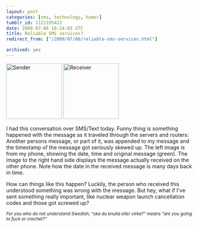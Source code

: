 ```yaml
---
layout: post
categories: [sms, technology, humor]
tumblr_id: 1121195422  
date: 2008-07-06 16:24:03 UTC
title: Reliable SMS services?
redirect_from: ["/2008/07/06/reliable-sms-services.html"]

archived: yes
---
```


<a href='/attachments/2008/07/2008-07-06_17-47-04.jpg'><img src="/attachments/2008/07/2008-07-06_17-47-04-150x150.jpg" alt="Sender" width="150" height="150" class="alignnone size-thumbnail wp-image-516" /></a> <a href='/attachments/2008/07/2008-07-06_17-21-32.jpg'><img src="/attachments/2008/07/2008-07-06_17-21-32-150x150.jpg" alt="Receiver" width="150" height="150" class="alignnone size-thumbnail wp-image-517" /></a>

I had this conversation over SMS/Text today. Funny thing is something happened with the message as it traveled through the servers and routers: Another persons message, or part of it, was appended to my message and the timestamp of the message got seriously skewed up. The left image is from my phone, showing the date, time and original message (green). The image to the right hand side displays the message actually received on the other phone. Note how the date in the received message is many days back in time.

How can things like this happen? Luckily, the person who received this understood something was wrong with the message. But hey, what if I've sent something really important, like nuclear weapon launch cancellation codes and those got screwed up?

<em><small>For you who do not understand Swedish; "ska du knulla eller virka?" means "are you going to fuck or crochet?"</small></em>
